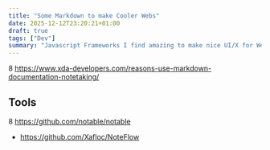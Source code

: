 ```yaml
---
title: "Some Markdown to make Cooler Webs"
date: 2025-12-12T23:20:21+01:00
draft: true
tags: ["Dev"]
summary: "Javascript Frameworks I find amazing to make nice UI/X for Websites"
---
```



8 https://www.xda-developers.com/reasons-use-markdown-documentation-notetaking/

## Tools

8 https://github.com/notable/notable

* https://github.com/Xafloc/NoteFlow